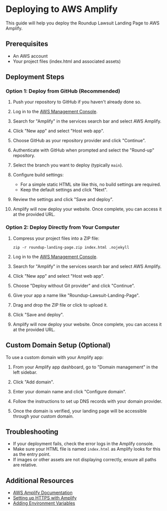 # Deploying to AWS Amplify

This guide will help you deploy the Roundup Lawsuit Landing Page to AWS Amplify.

## Prerequisites

- An AWS account
- Your project files (index.html and associated assets)

## Deployment Steps

### Option 1: Deploy from GitHub (Recommended)

1. Push your repository to GitHub if you haven't already done so.

2. Log in to the [AWS Management Console](https://console.aws.amazon.com/).

3. Search for "Amplify" in the services search bar and select AWS Amplify.

4. Click "New app" and select "Host web app".

5. Choose GitHub as your repository provider and click "Continue".

6. Authenticate with GitHub when prompted and select the "Round-up" repository.

7. Select the branch you want to deploy (typically `main`).

8. Configure build settings:
   - For a simple static HTML site like this, no build settings are required.
   - Keep the default settings and click "Next".

9. Review the settings and click "Save and deploy".

10. Amplify will now deploy your website. Once complete, you can access it at the provided URL.

### Option 2: Deploy Directly from Your Computer

1. Compress your project files into a ZIP file:
   ```
   zip -r roundup-landing-page.zip index.html .nojekyll
   ```

2. Log in to the [AWS Management Console](https://console.aws.amazon.com/).

3. Search for "Amplify" in the services search bar and select AWS Amplify.

4. Click "New app" and select "Host web app".

5. Choose "Deploy without Git provider" and click "Continue".

6. Give your app a name like "Roundup-Lawsuit-Landing-Page".

7. Drag and drop the ZIP file or click to upload it.

8. Click "Save and deploy".

9. Amplify will now deploy your website. Once complete, you can access it at the provided URL.

## Custom Domain Setup (Optional)

To use a custom domain with your Amplify app:

1. From your Amplify app dashboard, go to "Domain management" in the left sidebar.

2. Click "Add domain".

3. Enter your domain name and click "Configure domain".

4. Follow the instructions to set up DNS records with your domain provider.

5. Once the domain is verified, your landing page will be accessible through your custom domain.

## Troubleshooting

- If your deployment fails, check the error logs in the Amplify console.
- Make sure your HTML file is named `index.html` as Amplify looks for this as the entry point.
- If images or other assets are not displaying correctly, ensure all paths are relative.

## Additional Resources

- [AWS Amplify Documentation](https://docs.aws.amazon.com/amplify/)
- [Setting up HTTPS with Amplify](https://docs.aws.amazon.com/amplify/latest/userguide/custom-domains.html)
- [Adding Environment Variables](https://docs.aws.amazon.com/amplify/latest/userguide/environment-variables.html) 